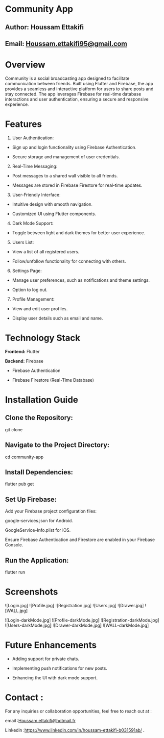 # **Community App**

## **Author:** Houssam Ettakifi

## **Email:** Houssam.ettakifi95@gmail.com

# **Overview**

Community is a social broadcasting app designed to facilitate communication between friends.
Built using Flutter and Firebase, the app provides a seamless and interactive platform for users to share posts and stay connected. 
The app leverages Firebase for real-time database interactions and user authentication, ensuring a secure and responsive experience.

# **Features**

1. User Authentication:

* Sign up and login functionality using Firebase Authentication.

* Secure storage and management of user credentials.

2. Real-Time Messaging:

* Post messages to a shared wall visible to all friends.

* Messages are stored in Firebase Firestore for real-time updates.

3. User-Friendly Interface:

* Intuitive design with smooth navigation.

* Customized UI using Flutter components.

4. Dark Mode Support:

* Toggle between light and dark themes for better user experience.

5. Users List:

* View a list of all registered users.

* Follow/unfollow functionality for connecting with others.

6. Settings Page:

* Manage user preferences, such as notifications and theme settings.

* Option to log out.

7. Profile Management:

* View and edit user profiles.

* Display user details such as email and name.

# **Technology Stack**

**Frontend:** Flutter

**Backend:** Firebase

* Firebase Authentication

* Firebase Firestore (Real-Time Database)

# **Installation Guide**

## Clone the Repository:

git clone <repository-link>

## Navigate to the Project Directory:

cd community-app

## Install Dependencies:

flutter pub get

## Set Up Firebase:

Add your Firebase project configuration files:

google-services.json for Android.

GoogleService-Info.plist for iOS.

Ensure Firebase Authentication and Firestore are enabled in your Firebase Console.

## Run the Application:

flutter run

# **Screenshots**
![Login.jpg]
![Profile.jpg]
![Registration.jpg]
![Users.jpg]
![Drawer.jpg]
![WALL.jpg]

![Login-darkMode.jpg]
![Profile-darkMode.jpg]
![Registration-darkMode.jpg]
![Users-darkMode.jpg]
![Drawer-darkMode.jpg]
![WALL-darkMode.jpg]
# Future Enhancements

* Adding support for private chats.

* Implementing push notifications for new posts.

* Enhancing the UI with dark mode support.

# **Contact :**

For any inquiries or collaboration opportunities, feel free to reach out at :

email :Houssam.ettakifi@hotmail.fr 

Linkedin :https://www.linkedin.com/in/houssam-ettakifi-b031591ab/ .

